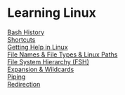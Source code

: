 # Learning Linux
[Bash History](https://github.com/muratakgul/learning-linux/blob/master/Bash%20History) <br/>
[Shortcuts](https://github.com/muratakgul/learning-linux/blob/master/Shortcuts) <br/>
[Getting Help in Linux](https://github.com/muratakgul/learning-linux/blob/master/Getting%20Help%20in%20Linux) <br/>
[File Names & File Types & Linux Paths](https://github.com/muratakgul/learning-linux/blob/master/File%20Names%20%26%20File%20Types%20%26%20Linux%20Paths) <br/>
[File System Hierarchy (FSH)](https://github.com/muratakgul/learning-linux/blob/master/File%20System%20Hierarchy%20(FSH)) <br/>
[Expansion & Wildcards](https://github.com/muratakgul/learning-linux/blob/master/Expansion%20and%20Wildcards) <br/>
[Piping](https://github.com/muratakgul/learning-linux/blob/master/Piping) <br/>
[Redirection](https://github.com/muratakgul/learning-linux/blob/master/Redirection)
